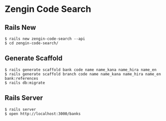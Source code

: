 # Zengin Code Search

## Rails New

```
$ rails new zengin-code-search --api
$ cd zengin-code-search/
```

## Generate Scaffold

```
$ rails generate scaffold bank code name name_kana name_hira name_en
$ rails generate scaffold branch code name name_kana name_hira name_en bank:references
$ rails db:migrate
```

## Rails Server

```
$ rails server
$ open http://localhost:3000/banks
```
